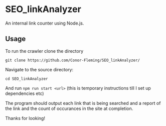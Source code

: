 # SEO_linkAnalyzer
An internal link counter using Node.js.

## Usage
To run the crawler clone the directory
```
git clone https://github.com/Conor-Fleming/SEO_linkAnalyzer/
```

Navigate to the source directory:
```
cd SEO_linkAnalyzer
```
And run ```npm run start <url>```
(this is temporary instructions till I set up dependencies etc)

The program should output each link that is being searched and a report of the link and the count of occurances in the site at completion.

Thanks for looking!
